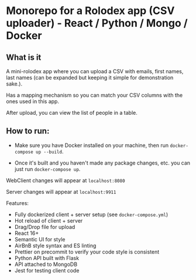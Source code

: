 # Monorepo for a Rolodex app (CSV uploader) - React / Python / Mongo / Docker

## What is it

A mini-rolodex app where you can upload a CSV with emails, first names, last names (can be expanded but keeping it simple for demonstration sake.).

Has a mapping mechanism so you can match your CSV columns with the ones used in this app.

After upload, you can view the list of people in a table.

## How to run:

- Make sure you have Docker installed on your machine, then run `docker-compose up --build`.

- Once it's built and you haven't made any package changes, etc. you can just run `docker-compose up`.

WebClient changes will appear at `localhost:8080`

Server changes will appear at `localhost:9911`

Features:
* Fully dockerized client + server setup (see `docker-compose.yml`)
* Hot reload of client + server
* Drag/Drop file for upload
* React 16+
* Semantic UI for style
* AirBnB style syntax and ES linting
* Prettier on precommit to verify your code style is consistent
* Python API built with Flask
* API attached to MongoDB
* Jest for testing client code